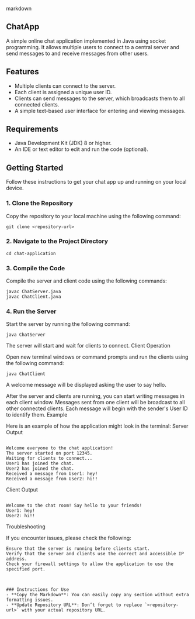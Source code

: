 markdown

## ChatApp

A simple online chat application implemented in Java using socket programming. It allows multiple users to connect to a central server and send messages to and receive messages from other users.

## Features
- Multiple clients can connect to the server.
- Each client is assigned a unique user ID.
- Clients can send messages to the server, which broadcasts them to all connected clients.
- A simple text-based user interface for entering and viewing messages.

## Requirements
- Java Development Kit (JDK) 8 or higher.
- An IDE or text editor to edit and run the code (optional).

## Getting Started

Follow these instructions to get your chat app up and running on your local device.

### 1. Clone the Repository

Copy the repository to your local machine using the following command:

```
git clone <repository-url>

```

### 2. Navigate to the Project Directory


```
cd chat-application
```

### 3. Compile the Code

Compile the server and client code using the following commands:


```
javac ChatServer.java
javac ChatClient.java
```

### 4. Run the Server

Start the server by running the following command:

```
java ChatServer
```

The server will start and wait for clients to connect.
Client Operation

Open new terminal windows or command prompts and run the clients using the following command:

```
java ChatClient
```
A welcome message will be displayed asking the user to say hello.

After the server and clients are running, you can start writing messages in each client window. Messages sent from one client will be broadcast to all other connected clients. Each message will begin with the sender's User ID to identify them.
Example

Here is an example of how the application might look in the terminal:
Server Output

```

Welcome everyone to the chat application!
The server started on port 12345.
Waiting for clients to connect...
User1 has joined the chat.
User2 has joined the chat.
Received a message from User1: hey!
Received a message from User2: hi!!
```
Client Output

```

Welcome to the chat room! Say hello to your friends!
User1: hey!
User2: hi!!
```
Troubleshooting

If you encounter issues, please check the following:

    Ensure that the server is running before clients start.
    Verify that the server and clients use the correct and accessible IP address.
    Check your firewall settings to allow the application to use the specified port.
```


### Instructions for Use
- **Copy the Markdown**: You can easily copy any section without extra formatting issues.
- **Update Repository URL**: Don’t forget to replace `<repository-url>` with your actual repository URL.
```
